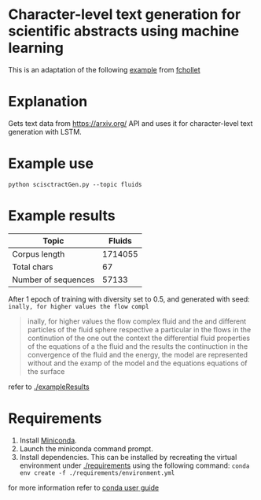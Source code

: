 # Character-level text generation for scientific abstracts using machine learning
This is an adaptation of the following [example](https://keras.io/examples/generative/lstm_character_level_text_generation/) from [fchollet](https://twitter.com/fchollet)

# Explanation
Gets text data from https://arxiv.org/ API and uses it for character-level text generation with LSTM.

# Example use
```python scisctractGen.py --topic fluids```

# Example results
|Topic|Fluids|
|---|---|
|Corpus length| 1714055|
|Total chars| 67|
|Number of sequences| 57133|

After 1 epoch of training with diversity set to 0.5, and generated with seed: ```inally, for higher values the flow compl```

> inally, for higher values the flow complex fluid and the and different particles of the fluid sphere respective a particular in the flows in the continution of the one out the context the differential fluid properties of the equations of a the fluid and the results the continuction in the convergence of the fluid and the energy, the model are represented without and the examp of the model and the equations equations of the surface

refer to [./exampleResults](./exampleResults)

# Requirements
1. Install [Miniconda](https://docs.conda.io/en/latest/miniconda.html).
2. Launch the miniconda command prompt.
3. Install dependencies. This can be installed by recreating the virtual environment under [./requirements](./requirements) using the following command: ```conda env create -f ./requirements/environment.yml```

for more information refer to [conda user guide](https://docs.conda.io/projects/conda/en/latest/user-guide/tasks/manage-environments.html)


